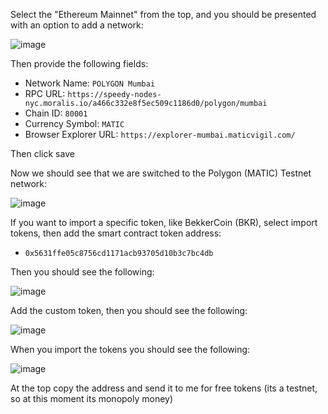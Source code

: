 Select the "Ethereum Mainnet" from the top, and you should be presented with an option to add a network:

![image](https://user-images.githubusercontent.com/567298/151681147-713d3496-42ca-45f9-8eb2-d96c43c48017.png)

Then provide the following fields:

- Network Name: `POLYGON Mumbai`
- RPC URL: `https://speedy-nodes-nyc.moralis.io/a466c332e8f5ec509c1186d0/polygon/mumbai`
- Chain ID: `80001`
- Currency Symbol: `MATIC`
- Browser Explorer URL: `https://explorer-mumbai.maticvigil.com/`

Then click save

Now we should see that we are switched to the Polygon (MATIC) Testnet network:

![image](https://user-images.githubusercontent.com/567298/151681254-872bb602-94ed-45e8-9e3b-d4f3a5ac1be0.png)

If you want to import a specific token, like BekkerCoin (BKR), select import tokens, then add the smart contract token address:

- `0x5631ffe05c8756cd1171acb93705d10b3c7bc4db`

Then you should see the following:

![image](https://user-images.githubusercontent.com/567298/151681298-c4eb5e88-1a44-4ab3-9d54-06181be69092.png)

Add the custom token, then you should see the following:

![image](https://user-images.githubusercontent.com/567298/151681309-256f9b0b-a7ca-44c6-82de-5d1250d44048.png)

When you import the tokens you should see the following:

![image](https://user-images.githubusercontent.com/567298/151681316-2686359a-a3ef-44e1-bb93-0f0cfad05b41.png)

At the top copy the address and send it to me for free tokens (its a testnet, so at this moment its monopoly money)

